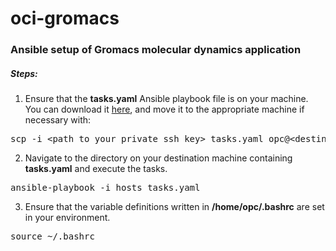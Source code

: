 # oci-gromacs
### Ansible setup of Gromacs molecular dynamics application

##### Steps:

1. Ensure that the <b>tasks.yaml</b> Ansible playbook file is on your machine. You can download it [here](https://github.com/oci-hpc/oci-gromacs/archive/refs/heads/main.zip), and move it to the appropriate machine if necessary with:
<pre>
scp -i &ltpath to your private ssh key&gt tasks.yaml opc@&ltdestination machine ip address&gt:&ltdestination directory&gt
</pre>
2. Navigate to the directory on your destination machine containing <b>tasks.yaml</b> and execute the tasks.
<pre>
ansible-playbook -i hosts tasks.yaml
</pre>
3. Ensure that the variable definitions written in <b>/home/opc/.bashrc</b> are set in your environment.
<pre>
source ~/.bashrc
</pre>
